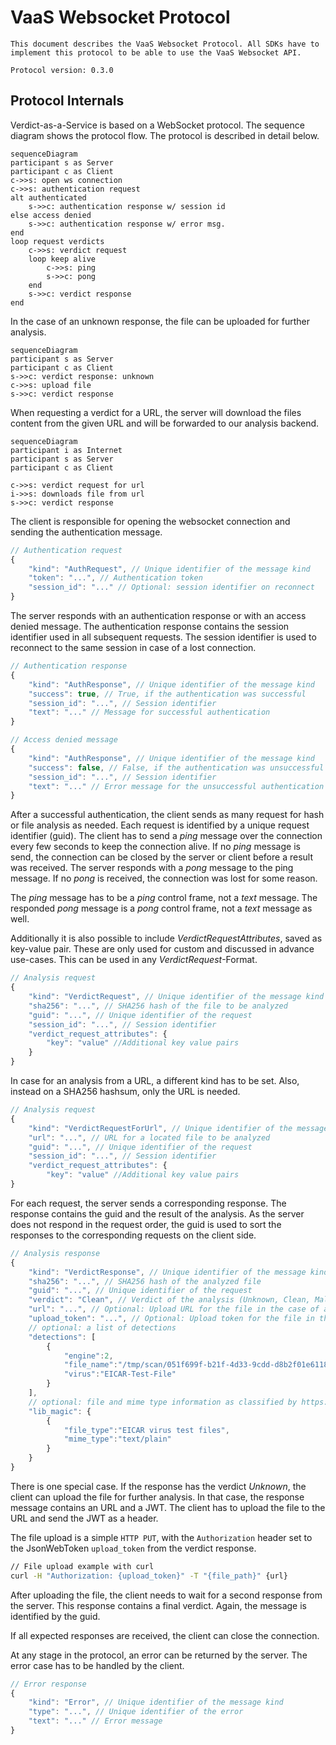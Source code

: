 # VaaS Websocket Protocol

    This document describes the VaaS Websocket Protocol. All SDKs have to implement this protocol to be able to use the VaaS Websocket API.

    Protocol version: 0.3.0

## Protocol Internals   

Verdict-as-a-Service is based on a WebSocket protocol. The sequence diagram shows the protocol flow. The protocol is described in detail below.

```mermaid
sequenceDiagram
participant s as Server
participant c as Client
c->>s: open ws connection
c->>s: authentication request
alt authenticated
    s->>c: authentication response w/ session id
else access denied
    s->>c: authentication response w/ error msg.
end
loop request verdicts
    c->>s: verdict request
    loop keep alive
        c->>s: ping
        s->>c: pong
    end
    s->>c: verdict response
end
```

In the case of an unknown response, the file can be uploaded for further analysis.
```mermaid
sequenceDiagram
participant s as Server
participant c as Client
s->>c: verdict response: unknown
c->>s: upload file
s->>c: verdict response
```

When requesting a verdict for a URL, the server will download the files content from the given URL and will be forwarded to our analysis backend.
```mermaid
sequenceDiagram
participant i as Internet
participant s as Server
participant c as Client

c->>s: verdict request for url
i->>s: downloads file from url
s->>c: verdict response
```


The client is responsible for opening the websocket connection and sending the authentication message.

```javascript
// Authentication request
{
    "kind": "AuthRequest", // Unique identifier of the message kind
    "token": "...", // Authentication token
    "session_id": "..." // Optional: session identifier on reconnect
}
```

The server responds with an authentication response or with an access denied message. The authentication response contains the session identifier used in all subsequent requests. The session identifier is used to reconnect to the same session in case of a lost connection.

```javascript
// Authentication response
{
    "kind": "AuthResponse", // Unique identifier of the message kind
    "success": true, // True, if the authentication was successful
    "session_id": "...", // Session identifier
    "text": "..." // Message for successful authentication
}
```

```javascript
// Access denied message
{
    "kind": "AuthResponse", // Unique identifier of the message kind
    "success": false, // False, if the authentication was unsuccessful
    "session_id": "...", // Session identifier
    "text": "..." // Error message for the unsuccessful authentication
} 
```

After a successful authentication, the client sends as many request for hash or file analysis as needed. Each request is identified by a unique request identifier (guid). The client has to send a *ping* message over the connection every few seconds to keep the connection alive. If no *ping* message is send, the connection can be closed by the server or client before a result was received. The server responds with a *pong* message to the ping message. If no *pong* is received, the connection was lost for some reason. 

The *ping* message has to be a *ping* control frame, not a *text* message. The responded *pong* message is a *pong* control frame, not a *text* message as well.


Additionally it is also possible to include *VerdictRequestAttributes*, saved as key-value pair. These are only used for custom and discussed in advance use-cases. This can be used in any *VerdictRequest*-Format.
```javascript
// Analysis request
{
    "kind": "VerdictRequest", // Unique identifier of the message kind
    "sha256": "...", // SHA256 hash of the file to be analyzed
    "guid": "...", // Unique identifier of the request
    "session_id": "...", // Session identifier
    "verdict_request_attributes": {
        "key": "value" //Additional key value pairs
    }
}
```

In case for an analysis from a URL, a different kind has to be set. Also, instead on a SHA256 hashsum, only the URL is needed.

```javascript
// Analysis request
{
    "kind": "VerdictRequestForUrl", // Unique identifier of the message kind
    "url": "...", // URL for a located file to be analyzed
    "guid": "...", // Unique identifier of the request
    "session_id": "...", // Session identifier
    "verdict_request_attributes": {
        "key": "value" //Additional key value pairs
}
```

For each request, the server sends a corresponding response. The response contains the guid and the result of the analysis. As the server does not respond in the request order, the guid is used to sort the responses to the corresponding requests on the client side.

```javascript
// Analysis response
{
    "kind": "VerdictResponse", // Unique identifier of the message kind
    "sha256": "...", // SHA256 hash of the analyzed file
    "guid": "...", // Unique identifier of the request
    "verdict": "Clean", // Verdict of the analysis (Unknown, Clean, Malicious, Pub)
    "url": "...", // Optional: Upload URL for the file in the case of an "Unknown" verdict
    "upload_token": "...", // Optional: Upload token for the file in the case of an "Unknown" verdict
    // optional: a list of detections
    "detections": [
        {
            "engine":2,
            "file_name":"/tmp/scan/051f699f-b21f-4d33-9cdd-d8b2f01e6118",
            "virus":"EICAR-Test-File"
        }
    ],
    // optional: file and mime type information as classified by https://github.com/file/file
    "lib_magic": {
        {
            "file_type":"EICAR virus test files",
            "mime_type":"text/plain"
        }
    }
}
```

There is one special case. If the response has the verdict *Unknown*, the client can upload the file for further analysis. In that case, the response message contains an URL and a JWT. The client has to upload the file to the URL and send the JWT as a header.

The file upload is a simple `HTTP PUT`, with the `Authorization` header set to the JsonWebToken `upload_token` from the verdict response.

```bash
// File upload example with curl
curl -H "Authorization: {upload_token}" -T "{file_path}" {url}
```

After uploading the file, the client needs to wait for a second response from the server. This response contains a final verdict. Again, the message is identified by the guid.

If all expected responses are received, the client can close the connection.

At any stage in the protocol, an error can be returned by the server. The error case has to be handled by the client.

```javascript
// Error response
{
    "kind": "Error", // Unique identifier of the message kind
    "type": "...", // Unique identifier of the error
    "text": "..." // Error message
}
```